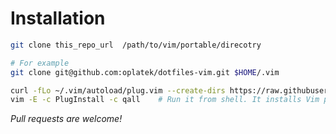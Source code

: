 Installation
============

```sh
git clone this_repo_url  /path/to/vim/portable/direcotry

# For example
git clone git@github.com:oplatek/dotfiles-vim.git $HOME/.vim

curl -fLo ~/.vim/autoload/plug.vim --create-dirs https://raw.githubusercontent.com/junegunn/vim-plug/master/plug.vim
vim -E -c PlugInstall -c qall    # Run it from shell. It installs Vim plugins.
```


*Pull requests are welcome!*

